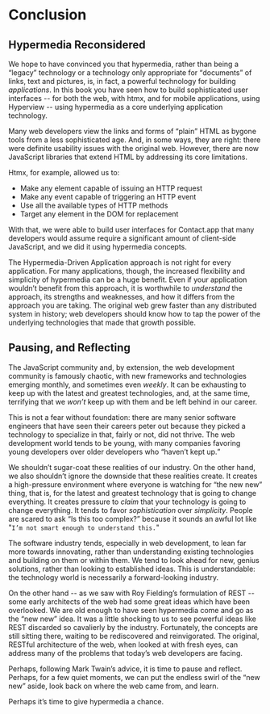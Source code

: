 # Conclusion

## Hypermedia Reconsidered

We hope to have convinced you that hypermedia, rather than being a <q>legacy</q> technology
or a technology only appropriate for <q>documents</q> of links, text and pictures, is, in fact, a powerful technology for
building _applications_.  In this book you have seen how to build sophisticated user interfaces -- for both the web, with htmx,
and for mobile applications, using Hyperview -- using hypermedia as a core underlying application technology.

Many web developers view the links and forms of <q>plain</q> HTML as bygone tools
from a less sophisticated age.  And, in some ways, they are right: there were definite usability issues with the
original web. However, there are now JavaScript libraries that extend HTML by addressing its core limitations.

Htmx, for example, allowed us to:

* Make any element capable of issuing an HTTP request
* Make any event capable of triggering an HTTP event
* Use all the available types of HTTP methods
* Target any element in the DOM for replacement

With that, we were able to build user interfaces for Contact.app that many developers would assume require a significant amount of client-side
JavaScript, and we did it using hypermedia concepts.

The Hypermedia-Driven Application approach is not right for every application. For many applications, though, the increased flexibility and simplicity of hypermedia can be a huge
benefit.  Even if your application wouldn’t benefit from this approach, it is worthwhile to _understand_
the approach, its strengths and weaknesses, and how it differs from the approach you are taking.  The original web
grew faster than any distributed system in history; web developers should know how to tap the power of the underlying technologies that
made that growth possible.

## Pausing, and Reflecting

The JavaScript community and, by extension, the web development community is famously chaotic, with new frameworks and
technologies emerging monthly, and sometimes even _weekly_.  It can be exhausting to keep up with the latest and
greatest technologies, and, at the same time, terrifying that we _won’t_ keep up with them and
be left behind in our career.

This is not a fear without foundation: there are many senior software engineers that have seen their careers peter out
because they picked a technology to specialize in that, fairly or not, did not thrive.  The web development world tends
to be young, with many companies favoring young developers over older developers who <q>haven’t kept up.</q>

We shouldn’t sugar-coat these realities of our industry.  On the other hand, we also shouldn’t ignore the downside that
these realities create.  It creates a high-pressure environment where everyone is watching for <q>the new new</q> thing, that
is, for the latest and greatest technology that is going to change everything.  It creates pressure to _claim_ that your
technology is going to change everything.  It tends to favor _sophistication_ over
_simplicity_.  People are scared to ask <q>Is this too complex?</q> because it sounds an awful lot like "`I’m not smart enough
to understand this.`"

The software industry tends, especially in web development, to lean far more towards innovating, rather than
understanding existing technologies and building on them or within them.  We tend to look ahead for new, genius
solutions, rather than looking to established ideas.  This is understandable: the technology world is necessarily
a forward-looking industry.

On the other hand -- as we saw with Roy Fielding’s formulation of REST -- some early architects of the web had some great ideas which have been overlooked. We are old enough
to have seen hypermedia come and go as the <q>new new</q> idea. It was a little shocking to us to see powerful ideas like
REST discarded so cavalierly by the industry. Fortunately, the concepts are still sitting there, waiting to be rediscovered
and reinvigorated.  The original, RESTful architecture of the web, when looked at with fresh eyes, can address many of
the problems that today’s web developers are facing.

Perhaps, following Mark Twain’s advice, it is time to pause and reflect.  Perhaps, for a few quiet moments, we can
put the endless swirl of the <q>new new</q> aside, look back on where the web came from, and learn.

Perhaps it’s time to give hypermedia a chance.

